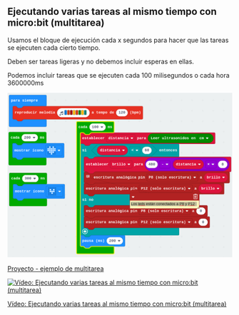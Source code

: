 ## Ejecutando varias tareas al mismo tiempo con micro:bit (multitarea)

Usamos el bloque de ejecución cada x segundos para hacer que las tareas se ejecuten cada cierto tiempo. 

Deben ser tareas ligeras y no debemos incluir esperas en ellas.

Podemos incluir tareas que se ejecuten cada 100 milisegundos o cada hora 3600000ms

![](./images/tareas_temporales.png)

[Proyecto - ejemplo de multitarea](https://makecode.microbit.org/_3A1MzEFKW989)

[![Vídeo: Ejecutando varias tareas al mismo tiempo con micro:bit (multitarea)](https://img.youtube.com/vi/S2S4lvQu3gk/0.jpg)](https://youtu.be/S2S4lvQu3gk)

[Vídeo: Ejecutando varias tareas al mismo tiempo con micro:bit (multitarea)](https://youtu.be/S2S4lvQu3gk)
